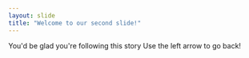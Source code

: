 ```yaml
---
layout: slide
title: "Welcome to our second slide!"
---
```

You'd be glad you're following this story
Use the left arrow to go back!
